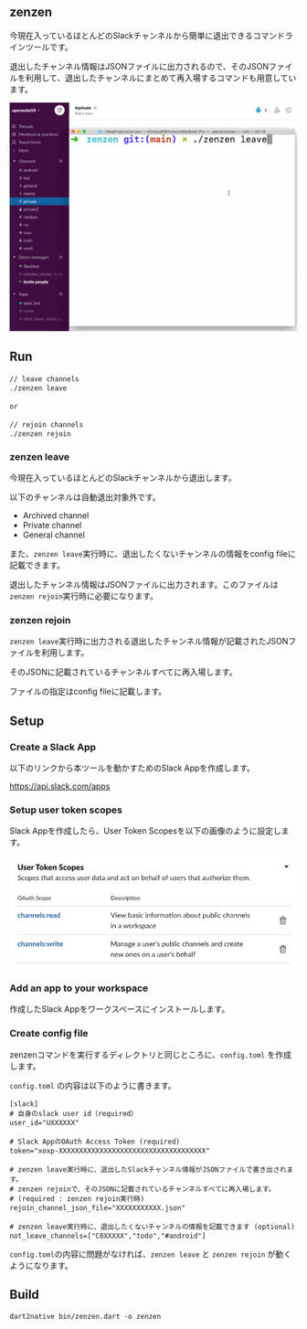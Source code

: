 ## zenzen

今現在入っているほとんどのSlackチャンネルから簡単に退出できるコマンドラインツールです。

退出したチャンネル情報はJSONファイルに出力されるので、そのJSONファイルを利用して、退出したチャンネルにまとめて再入場するコマンドも用意しています。

![](images/zenzen.gif)

## Run

```
// leave channels
./zenzen leave

or

// rejoin channels
./zenzen rejoin
```

### zenzen leave

今現在入っているほとんどのSlackチャンネルから退出します。

以下のチャンネルは自動退出対象外です。

- Archived channel 
- Private channel 
- General channel

また、`zenzen leave`実行時に、退出したくないチャンネルの情報をconfig fileに記載できます。

退出したチャンネル情報はJSONファイルに出力されます。このファイルは`zenzen rejoin`実行時に必要になります。

### zenzen rejoin

`zenzen leave`実行時に出力される退出したチャンネル情報が記載されたJSONファイルを利用します。

そのJSONに記載されているチャンネルすべてに再入場します。

ファイルの指定はconfig fileに記載します。

## Setup

### Create a Slack App

以下のリンクから本ツールを動かすためのSlack Appを作成します。

https://api.slack.com/apps

### Setup user token scopes

Slack Appを作成したら、User Token Scopesを以下の画像のように設定します。

![](images/slack_user_token_scopes.png)


### Add an app to your workspace

作成したSlack Appをワークスペースにインストールします。


### Create config file

zenzenコマンドを実行するディレクトリと同じところに、`config.toml` を作成します。

`config.toml` の内容は以下のように書きます。

```
[slack]
# 自身のslack user id（required）
user_id="UXXXXXX"

# Slack AppのOAuth Access Token (required)
token="xoxp-XXXXXXXXXXXXXXXXXXXXXXXXXXXXXXXXXXXX" 

# zenzen leave実行時に、退出したSlackチャンネル情報がJSONファイルで書き出されます。
# zenzen rejoinで、そのJSONに記載されているチャンネルすべてに再入場します。
# (required : zenzen rejoin実行時)
rejoin_channel_json_file="XXXXXXXXXXX.json"

# zenzen leave実行時に、退出したくないチャンネルの情報を記載できます (optional)
not_leave_channels=["C0XXXXX","todo","#android"] 
```

`config.toml`の内容に問題がなければ、`zenzen leave` と `zenzen rejoin` が動くようになります。


## Build

```
dart2native bin/zenzen.dart -o zenzen
```